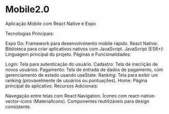 # Mobile2.0

Aplicação Mobile com React Native e Expo

Tecnologias Principais:

Expo Go: Framework para desenvolvimento mobile rápido.
React Native: Biblioteca para criar aplicativos nativos com JavaScript.
JavaScript (ES6+): Linguagem principal do projeto.
Páginas e Funcionalidades:

Login: Tela para autenticação do usuário.
Cadastro: Tela de inscrição de novos usuários.
Pagamento: Tela de entrada de dados de pagamento, com gerenciamento de estado usando useState.
Ranking: Tela para exibir um ranking (provavelmente de usuários ou pontuações).
Home: Página principal do aplicativo.
Recursos Adicionais:

Navegação entre telas com React Navigation.
Ícones com react-native-vector-icons (MaterialIcons).
Componentes reutilizáveis para design consistente.

